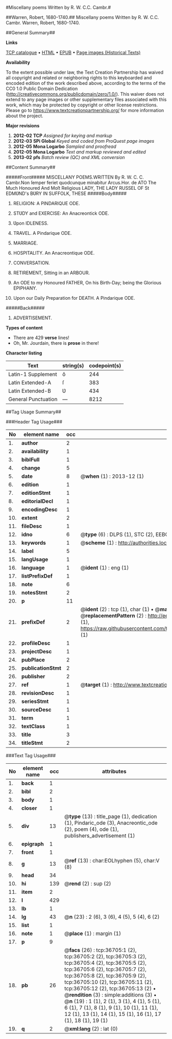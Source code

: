 #Miscellany poems Written by R. W. C.C. Cambr.#

##Warren, Robert, 1680-1740.##
Miscellany poems Written by R. W. C.C. Cambr.
Warren, Robert, 1680-1740.

##General Summary##

**Links**

[TCP catalogue](http://www.ota.ox.ac.uk/tcp/)  • 
[HTML](http://tei.it.ox.ac.uk/tcp/Texts-HTML/free/A67/A67692.html)  • 
[EPUB](http://tei.it.ox.ac.uk/tcp/Texts-EPUB/free/A67/A67692.epub) • 
[Page images (Historical Texts)](https://historicaltexts.jisc.ac.uk/eebo-99832233e)

**Availability**

To the extent possible under law, the Text Creation Partnership has waived all copyright and related or neighboring rights to this keyboarded and encoded edition of the work described above, according to the terms of the CC0 1.0 Public Domain Dedication (http://creativecommons.org/publicdomain/zero/1.0/). This waiver does not extend to any page images or other supplementary files associated with this work, which may be protected by copyright or other license restrictions. Please go to https://www.textcreationpartnership.org/ for more information about the project.

**Major revisions**

1. __2012-02__ __TCP__ *Assigned for keying and markup*
1. __2012-03__ __SPi Global__ *Keyed and coded from ProQuest page images*
1. __2012-05__ __Mona Logarbo__ *Sampled and proofread*
1. __2012-05__ __Mona Logarbo__ *Text and markup reviewed and edited*
1. __2013-02__ __pfs__ *Batch review (QC) and XML conversion*

##Content Summary##

#####Front#####
MISCELLANY POEMS.WRITTEN By R. W. C. C. Cambr.Non ſemper feriet quodcunque minabitur Arcus.Hor. de ATO The Much Honoured And Moſt Religious LADY, THE LADY RUSSEL OF St EDMƲND's BƲRY IN SUFFOLK, THESE 
#####Body#####

1. RELIGION: A PINDARIQUE ODE.

1. STƲDY and EXERCISE: An Anacreontick ODE.

1. Ʋpon IDLENESS.

1. TRAVEL. A Pindarique ODE.

1. MARRIAGE.

1. HOSPITALITY. An Anacreontique ODE.

1. CONVERSATION.

1. RETIREMENT, Sitting in an ARBOUR.

1. An ODE to my Honoured FATHER, On his Birth-Day; being the Glorious EPIPHANY.

1. Upon our Daily Preparation for DEATH. A Pindarique ODE.

#####Back#####

1. ADVERTISEMENT.

**Types of content**

  * There are 429 **verse** lines!
  * Oh, Mr. Jourdain, there is **prose** in there!

**Character listing**


|Text|string(s)|codepoint(s)|
|---|---|---|
|Latin-1 Supplement|ô|244|
|Latin Extended-A|ſ|383|
|Latin Extended-B|Ʋ|434|
|General Punctuation|—|8212|

##Tag Usage Summary##

###Header Tag Usage###

|No|element name|occ|attributes|
|---|---|---|---|
|1.|__author__|2||
|2.|__availability__|1||
|3.|__biblFull__|1||
|4.|__change__|5||
|5.|__date__|8| @__when__ (1) : 2013-12 (1)|
|6.|__edition__|1||
|7.|__editionStmt__|1||
|8.|__editorialDecl__|1||
|9.|__encodingDesc__|1||
|10.|__extent__|2||
|11.|__fileDesc__|1||
|12.|__idno__|6| @__type__ (6) : DLPS (1), STC (2), EEBO-CITATION (1), PROQUEST (1), VID (1)|
|13.|__keywords__|1| @__scheme__ (1) : http://authorities.loc.gov/ (1)|
|14.|__label__|5||
|15.|__langUsage__|1||
|16.|__language__|1| @__ident__ (1) : eng (1)|
|17.|__listPrefixDef__|1||
|18.|__note__|6||
|19.|__notesStmt__|2||
|20.|__p__|11||
|21.|__prefixDef__|2| @__ident__ (2) : tcp (1), char (1)  •  @__matchPattern__ (2) : ([0-9\-]+):([0-9IVX]+) (1), (.+) (1)  •  @__replacementPattern__ (2) : http://eebo.chadwyck.com/downloadtiff?vid=$1&page=$2 (1), https://raw.githubusercontent.com/textcreationpartnership/Texts/master/tcpchars.xml#$1 (1)|
|22.|__profileDesc__|1||
|23.|__projectDesc__|1||
|24.|__pubPlace__|2||
|25.|__publicationStmt__|2||
|26.|__publisher__|2||
|27.|__ref__|1| @__target__ (1) : http://www.textcreationpartnership.org/docs/. (1)|
|28.|__revisionDesc__|1||
|29.|__seriesStmt__|1||
|30.|__sourceDesc__|1||
|31.|__term__|1||
|32.|__textClass__|1||
|33.|__title__|3||
|34.|__titleStmt__|2||


###Text Tag Usage###

|No|element name|occ|attributes|
|---|---|---|---|
|1.|__back__|1||
|2.|__bibl__|2||
|3.|__body__|1||
|4.|__closer__|1||
|5.|__div__|13| @__type__ (13) : title_page (1), dedication (1), Pindaric_ode (3), Anacreontic_ode (2), poem (4), ode (1), publishers_advertisement (1)|
|6.|__epigraph__|1||
|7.|__front__|1||
|8.|__g__|13| @__ref__ (13) : char:EOLhyphen (5), char:V (8)|
|9.|__head__|34||
|10.|__hi__|139| @__rend__ (2) : sup (2)|
|11.|__item__|2||
|12.|__l__|429||
|13.|__lb__|1||
|14.|__lg__|43| @__n__ (23) : 2 (6), 3 (6), 4 (5), 5 (4), 6 (2)|
|15.|__list__|1||
|16.|__note__|1| @__place__ (1) : margin (1)|
|17.|__p__|9||
|18.|__pb__|26| @__facs__ (26) : tcp:36705:1 (2), tcp:36705:2 (2), tcp:36705:3 (2), tcp:36705:4 (2), tcp:36705:5 (2), tcp:36705:6 (2), tcp:36705:7 (2), tcp:36705:8 (2), tcp:36705:9 (2), tcp:36705:10 (2), tcp:36705:11 (2), tcp:36705:12 (2), tcp:36705:13 (2)  •  @__rendition__ (3) : simple:additions (3)  •  @__n__ (19) : 1 (1), 2 (1), 3 (1), 4 (1), 5 (1), 6 (1), 7 (1), 8 (1), 9 (1), 10 (1), 11 (1), 12 (1), 13 (1), 14 (1), 15 (1), 16 (1), 17 (1), 18 (1), 19 (1)|
|19.|__q__|2| @__xml:lang__ (2) : lat (0)|
